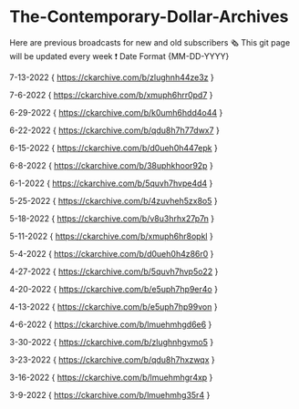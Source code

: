 # The-Contemporary-Dollar-Archives
Here are previous broadcasts for new and old subscribers 🗞️
This git page will be updated every week ❗
Date Format {MM-DD-YYYY}

7-13-2022
{ https://ckarchive.com/b/zlughnh44ze3z }

7-6-2022
{ https://ckarchive.com/b/xmuph6hrr0pd7 }

6-29-2022
{ https://ckarchive.com/b/k0umh6hdd4o44 }

6-22-2022
{ https://ckarchive.com/b/qdu8h7h77dwx7 }

6-15-2022
{ https://ckarchive.com/b/d0ueh0h447epk }

6-8-2022
{ https://ckarchive.com/b/38uphkhoor92p }

6-1-2022
{ https://ckarchive.com/b/5quvh7hvpe4d4 }

5-25-2022
{ https://ckarchive.com/b/4zuvheh5zx8o5 }

5-18-2022
{ https://ckarchive.com/b/v8u3hrhx27p7n }

5-11-2022
{ https://ckarchive.com/b/xmuph6hr8opkl }

5-4-2022
{ https://ckarchive.com/b/d0ueh0h4z86r0 }

4-27-2022
{ https://ckarchive.com/b/5quvh7hvp5o22 }

4-20-2022
{ https://ckarchive.com/b/e5uph7hp9er4o }

4-13-2022
{ https://ckarchive.com/b/e5uph7hp99von }

4-6-2022
{ https://ckarchive.com/b/lmuehmhgd6e6 }

3-30-2022
{ https://ckarchive.com/b/zlughnhgvmo5 }

3-23-2022
{ https://ckarchive.com/b/qdu8h7hxzwqx }

3-16-2022
{ https://ckarchive.com/b/lmuehmhgr4xp }

3-9-2022
{ https://ckarchive.com/b/lmuehmhg35r4 }

